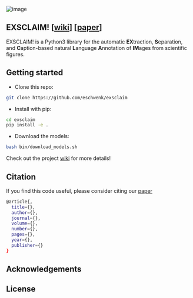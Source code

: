 ![image](https://drive.google.com/uc?export=view&id=1M17bZDnljwWRVC_IQWbLe6VLCmmiw-ir)
## __EXSCLAIM!__    [[wiki](https://gitlab.com/MaterialEyes/exsclaim/wikis/home)]  [[paper](#paper)]
EXSCLAIM! is a Python3 library for the automatic **EX**traction, **S**eparation, and **C**aption-based natural **L**anguage **A**nnotation of **IM**ages from scientific figures.

## Getting started
- Clone this repo:
```sh
git clone https://github.com/eschwenk/exsclaim
```
- Install with pip:
```sh
cd exsclaim
pip install -e .
```
- Download the models:
```sh
bash bin/download_models.sh
```

Check out the project [wiki](https://gitlab.com/MaterialEyes/exsclaim/wikis/home) for more details!

## Citation
If you find this code useful, please consider citing our [paper](#paper)
```sh
@article{,
  title={},
  author={},
  journal={},
  volume={},
  number={},
  pages={},
  year={},
  publisher={}
}
```

## Acknowledgements <a name="credits"></a>

## License <a name="license"></a>
